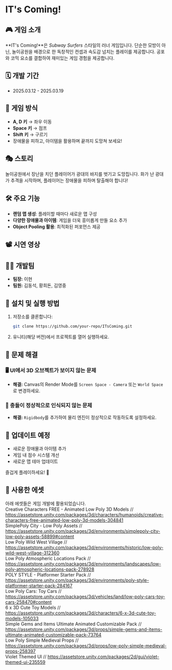 # IT's Coming!

## 🎮 게임 소개
**IT's Coming!**은 *Subway Surfers* 스타일의 러너 게임입니다. 단순한 모방이 아닌, 놀이공원을 배경으로 한 독창적인 컨셉과 속도감 넘치는 플레이를 제공합니다. 공포와 코믹 요소를 결합하여 재미있는 게임 경험을 제공합니다.

## 🗓️ 개발 기간  
- 2025.03.12 - 2025.03.19

## 🏃 게임 방식
- **A, D 키** → 좌우 이동
- **Space 키** → 점프
- **Shift 키** → 구르기
- 장애물을 피하고, 아이템을 활용하며 끝까지 도망쳐 보세요!

## 🎭 스토리
놀이공원에서 장난을 치던 플레이어가 광대의 바지를 벗기고 도망칩니다. 화가 난 광대가 추격을 시작하며, 플레이어는 장애물을 피하며 탈출해야 합니다!

## 🛠 주요 기능
- **랜덤 맵 생성**: 플레이할 때마다 새로운 맵 구성
- **다양한 장애물과 아이템**: 게임을 더욱 흥미롭게 만들 요소 추가
- **Object Pooling 활용**: 최적화된 퍼포먼스 제공

## 📽️ 시연 영상


## 👨‍💻 개발팀
- **팀장:** 이현
- **팀원:** 김동석, 황희돈, 김영중

## 🚀 설치 및 실행 방법
1. 저장소를 클론합니다:
   ```bash
   git clone https://github.com/your-repo/ITsComing.git
   ```
2. 유니티(해당 버전)에서 프로젝트를 열어 실행하세요.

## 🔧 문제 해결
### 🖥️ UI에서 3D 오브젝트가 보이지 않는 문제
- **해결:** Canvas의 Render Mode를 `Screen Space - Camera` 또는 `World Space`로 변경하세요.

### 🔄 충돌이 정상적으로 인식되지 않는 문제
- **해결:** `Rigidbody`를 추가하여 물리 엔진이 정상적으로 작동하도록 설정하세요.

## 📌 업데이트 예정
- 새로운 장애물과 아이템 추가
- 게임 내 점수 시스템 개선
- 새로운 맵 테마 업데이트

즐겁게 플레이하세요! 🚀

## 🎨 사용한 에셋
아래 에셋들은 게임 개발에 활용되었습니다.  
Creative Characters FREE - Animated Low Poly 3D Models // https://assetstore.unity.com/packages/3d/characters/humanoids/creative-characters-free-animated-low-poly-3d-models-304841  
SimplePoly City - Low Poly Assets // https://assetstore.unity.com/packages/3d/environments/simplepoly-city-low-poly-assets-58899#content  
Low Poly Wild West Village // https://assetstore.unity.com/packages/3d/environments/historic/low-poly-wild-west-village-312360  
Low Poly Atmospheric Locations Pack // https://assetstore.unity.com/packages/3d/environments/landscapes/low-poly-atmospheric-locations-pack-278928  
POLY STYLE - Platformer Starter Pack // https://assetstore.unity.com/packages/3d/environments/poly-style-platformer-starter-pack-284167  
Low Poly Cars: Toy Cars // https://assetstore.unity.com/packages/3d/vehicles/land/low-poly-cars-toy-cars-258470#content  
6 x 3D Cute Toy Models // https://assetstore.unity.com/packages/3d/characters/6-x-3d-cute-toy-models-105033  
Simple Gems and Items Ultimate Animated Customizable Pack // https://assetstore.unity.com/packages/3d/props/simple-gems-and-items-ultimate-animated-customizable-pack-73764  
Low Poly Simple Medieval Props // https://assetstore.unity.com/packages/3d/props/low-poly-simple-medieval-props-258397  
Violet Themed UI // https://assetstore.unity.com/packages/2d/gui/violet-themed-ui-235559  
